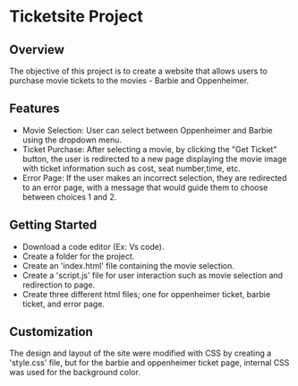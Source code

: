 # Ticketsite Project
## Overview
  The objective of this project is to create a website that allows users to purchase movie tickets to the movies - Barbie and Oppenheimer. 
## Features
  - Movie Selection: User can select between Oppenheimer and Barbie using the dropdown menu.
  - Ticket Purchase: After selecting a movie, by clicking the "Get Ticket" button, the user is redirected to a new page displaying the movie image with ticket information such as cost, seat number,time, etc.
  - Error Page: If the user makes an incorrect selection, they are redirected to an error page, with a message that would guide them to choose between choices 1 and 2.
## Getting Started
  - Download a code editor (Ex: Vs code).
  - Create a folder for the project.
  - Create an 'index.html' file containing the movie selection.
  - Create a 'script.js' file for user interaction such as movie selection and redirection to page.
  - Create three different html files; one for oppenheimer ticket, barbie ticket, and error page.
## Customization
  The design and layout of the site were modified with CSS by creating a 'style.css' file, but for the barbie and oppenheimer ticket page, internal CSS was used for the background color.
